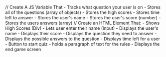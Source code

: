 // Create A JS Variable That
    - Tracks what question your user is on
    - Stores all of the questions (array of objects)
    - Stores the high scores
    - Stores time left to answer
    - Stores the user's name
    - Stores the user's score (number)
    - Stores the users answers (array)
// Create an HTML Element That:
    - Shows High Scores (Div)
    - Lets user enter their name (Input)
    - Displays the user's name
    - Displays their score
    - Displays the question they need to answer
    - Displays the possible answers to the question
    - Displays time left for a user
    - Button to start quiz
    - holds a paragraph of text for the rules
    - Displays the end game screen